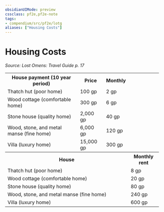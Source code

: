 ```yaml
---
obsidianUIMode: preview
cssclass: pf2e,pf2e-note
tags:
- compendium/src/pf2e/lotg
aliases: ["Housing Costs"]
---
```

# Housing Costs  
*Source: Lost Omens: Travel Guide p. 17*  

<table>
<tr>
  <th>House payment (10 year period)</th>
  <th>Price</th>
  <th>Monthly</th>
</tr>
<tr>
  <td>Thatch hut (poor home)</td>
  <td>100 gp</td>
  <td>2 gp</td>
</tr>
<tr>
  <td>Wood cottage (comfortable home)</td>
  <td>300 gp</td>
  <td>6 gp</td>
</tr>
<tr>
  <td>Stone house (quality home)</td>
  <td>2,000 gp</td>
  <td>40 gp</td>
</tr>
<tr>
  <td>Wood, stone, and metal manse (fine home)</td>
  <td>6,000 gp</td>
  <td>120 gp</td>
</tr>
<tr>
  <td>Villa (luxury home)</td>
  <td>15,000 gp</td>
  <td>300 gp</td>
</tr>
<tr>
  <th colspan="3">House</th>
  <th colspan="0">Monthly rent</th>
</tr>
<tr>
  <td colspan="3">Thatch hut (poor home)</td>
  <td colspan="1">8 gp</td>
</tr>
<tr>
  <td colspan="3">Wood cottage (comfortable home)</td>
  <td colspan="1">20 gp</td>
</tr>
<tr>
  <td colspan="3">Stone house (quality home)</td>
  <td colspan="1">80 gp</td>
</tr>
<tr>
  <td colspan="3">Wood, stone, and metal manse (fine home)</td>
  <td colspan="1">240 gp</td>
</tr>
<tr>
  <td colspan="3">Villa (luxury home)</td>
  <td colspan="1">600 gp</td>
</tr>
</table>